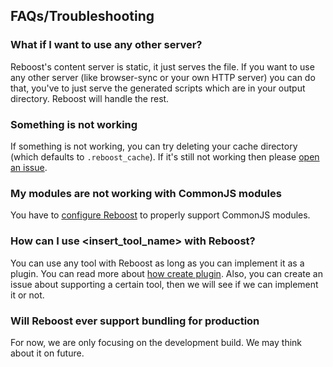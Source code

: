## FAQs/Troubleshooting

### What if I want to use any other server?
Reboost's content server is static, it just serves the file. If you want
to use any other server (like browser-sync or your own HTTP server) you can do that,
you've to just serve the generated scripts which are in your output directory.
Reboost will handle the rest.

### Something is not working
If something is not working, you can try deleting your cache directory
(which defaults to `.reboost_cache`). If it's still not working then please
[open an issue](https://github.com/sarsamurmu/reboost/issues/new).

### My modules are not working with CommonJS modules
You have to [configure Reboost](/docs/configurations.md#commonjsinterop) to properly
support CommonJS modules.

### How can I use <insert_tool_name> with Reboost?
You can use any tool with Reboost as long as you can implement it as a plugin. You can
read more about [how create plugin](/docs/plugin-api.md). Also, you can create an issue
about supporting a certain tool, then we will see if we can implement it or not.

### Will Reboost ever support bundling for production
For now, we are only focusing on the development build. We may think about it on
future.
